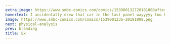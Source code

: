 ```yaml
---
extra_image: https://www.smbc-comics.com/comics/153900132720181008after.png
hovertext: I accidentally drew that car in the last panel wayyyyy too high, which has the delightful side-effect of suggesting she's riding in a monster truck.
image: https://www.smbc-comics.com/comics/1539001236-20181008.png
next: physical-analysis
prev: branding
title: Ex
---
```

